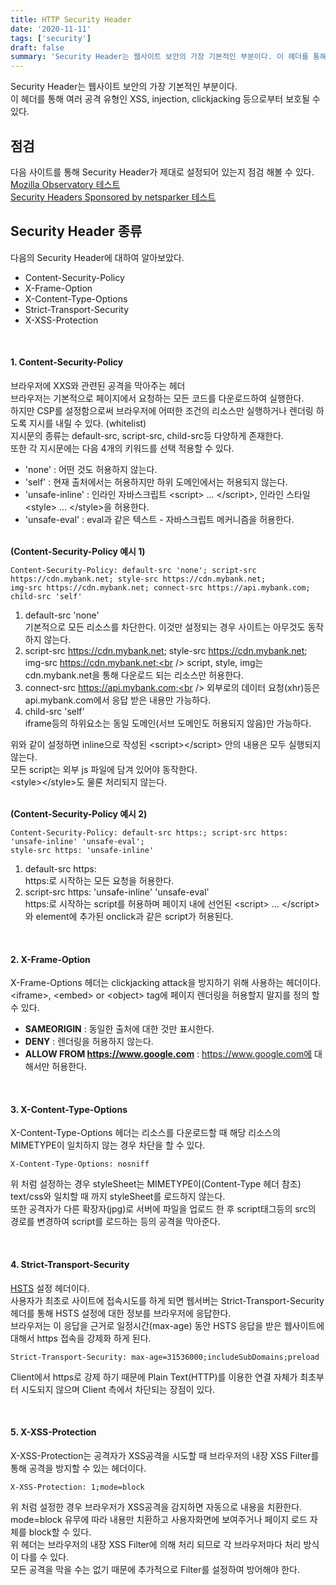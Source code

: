 ```yaml
---
title: HTTP Security Header
date: '2020-11-11'
tags: ['security']
draft: false
summary: 'Security Header는 웹사이트 보안의 가장 기본적인 부분이다. 이 헤더를 통해 여러 공격 유형인 XSS, injection, clickjacking 등으로부터 보호될 수 있다.'
---
```


Security Header는 웹사이트 보안의 가장 기본적인 부분이다.<br />
이 헤더를 통해 여러 공격 유형인 XSS, injection, clickjacking 등으로부터 보호될 수 있다.

## 점검

다음 사이트를 통해 Security Header가 제대로 설정되어 있는지 점검 해볼 수 있다.<br />
[Mozilla Observatory 테스트](https://observatory.mozilla.org/)<br />
[Security Headers Sponsored by netsparker 테스트](https://securityheaders.com/)<br />

## Security Header 종류

다음의 Security Header에 대하여 알아보았다.

- Content-Security-Policy
- X-Frame-Option
- X-Content-Type-Options
- Strict-Transport-Security
- X-XSS-Protection

<br />

#### 1. Content-Security-Policy

브라우저에 XXS와 관련된 공격을 막아주는 헤더<br />
브라우저는 기본적으로 페이지에서 요청하는 모든 코드를 다운로드하여 실행한다.<br />
하지만 CSP를 설정함으로써 브라우저에 어떠한 조건의 리소스만 실행하거나 렌더링 하도록 지시를 내릴 수 있다. (whitelist)<br />
지시문의 종류는 default-src, script-src, child-src등 다양하게 존재한다.<br />
또한 각 지시문에는 다음 4개의 키워드를 선택 적용할 수 있다.<br />

- 'none' : 어떤 것도 허용하지 않는다.
- 'self' : 현재 출처에서는 허용하지만 하위 도메인에서는 허용되지 않는다.
- 'unsafe-inline' : 인라인 자바스크립트 &lt;script&gt; ... &lt;/script&gt;, 인라인 스타일 &lt;style&gt; ... &lt;/style&gt;을 허용한다.
- 'unsafe-eval' : eval과 같은 텍스트 - 자바스크립트 메커니즘을 허용한다.

<br />**(Content-Security-Policy 예시 1)**

```text
Content-Security-Policy: default-src 'none'; script-src https://cdn.mybank.net; style-src https://cdn.mybank.net;
img-src https://cdn.mybank.net; connect-src https://api.mybank.com; child-src 'self'
```

1. default-src 'none'<br />
   기본적으로 모든 리소스를 차단한다. 이것만 설정되는 경우 사이트는 아무것도 동작하지 않는다.
2. script-src https://cdn.mybank.net; style-src https://cdn.mybank.net; img-src https://cdn.mybank.net;<br />
   script, style, img는 cdn.mybank.net을 통해 다운로드 되는 리소스만 허용한다.
3. connect-src https://api.mybank.com;<br />
   외부로의 데이터 요청(xhr)등은 api.mybank.com에서 응답 받은 내용만 가능하다.
4. child-src 'self'<br />
   iframe등의 하위요소는 동일 도메인(서브 도메인도 허용되지 않음)만 가능하다.

위와 같이 설정하면 inline으로 작성된 &lt;script&gt;&lt;/script&gt; 안의 내용은 모두 실행되지 않는다.<br />
모든 script는 외부 js 파일에 담겨 있어야 동작한다.<br />
&lt;style&gt;&lt;/style&gt;도 물론 처리되지 않는다.

<br />**(Content-Security-Policy 예시 2)**

```text
Content-Security-Policy: default-src https:; script-src https: 'unsafe-inline' 'unsafe-eval';
style-src https: 'unsafe-inline'
```

1. default-src https:<br />
   https:로 시작하는 모든 요청을 허용한다.
2. script-src https: 'unsafe-inline' 'unsafe-eval'<br />
   https:로 시작하는 script를 허용하며 페이지 내에 선언된 &lt;script&gt; ... &lt;/script&gt; 와 element에 추가된 onclick과 같은 script가 허용된다.

<br />

#### 2. X-Frame-Option

X-Frame-Options 헤더는 clickjacking attack을 방지하기 위해 사용하는 헤더이다.<br />
&lt;iframe&gt;, &lt;embed&gt; or &lt;object&gt; tag에 페이지 렌더링을 허용할지 말지를 정의 할 수 있다.

- **SAMEORIGIN** : 동일한 출처에 대한 것만 표시한다.
- **DENY** : 렌더링을 허용하지 않는다.
- **ALLOW FROM https://www.google.com** : https://www.google.com에 대해서만 허용한다.

<br />

#### 3. X-Content-Type-Options

X-Content-Type-Options 헤더는 리소스를 다운로드할 때 해당 리소스의 MIMETYPE이 일치하지 않는 경우 차단을 할 수 있다.

```text
X-Content-Type-Options: nosniff
```

위 처럼 설정하는 경우 styleSheet는 MIMETYPE이(Content-Type 헤더 참조) text/css와 일치할 때 까지 styleSheet를 로드하지 않는다.<br />
또한 공격자가 다른 확장자(jpg)로 서버에 파일을 업로드 한 후 script태그등의 src의 경로를 변경하여 script를 로드하는 등의 공격을 막아준다.

<br />

#### 4. Strict-Transport-Security

[HSTS](https://rsec.kr/?p=315) 설정 헤더이다.<br />
사용자가 최초로 사이트에 접속시도를 하게 되면 웹서버는 Strict-Transport-Security 헤더를 통해 HSTS 설정에 대한 정보를 브라우저에 응답한다.<br />
브라우저는 이 응답을 근거로 일정시간(max-age) 동안 HSTS 응답을 받은 웹사이트에 대해서 https 접속을 강제화 하게 된다.

```text
Strict-Transport-Security: max-age=31536000;includeSubDomains;preload
```

Client에서 https로 강제 하기 때문에 Plain Text(HTTP)를 이용한 연결 자체가 최초부터 시도되지 않으며 Client 측에서 차단되는 장점이 있다.

<br />

#### 5. X-XSS-Protection

X-XSS-Protection는 공격자가 XSS공격을 시도할 때 브라우저의 내장 XSS Filter를 통해 공격을 방지할 수 있는 헤더이다.

```text
X-XSS-Protection: 1;mode=block
```

위 처럼 설정한 경우 브라우저가 XSS공격을 감지하면 자동으로 내용을 치환한다.<br />
mode=block 유무에 따라 내용만 치환하고 사용자화면에 보여주거나 페이지 로드 자체를 block할 수 있다.<br />
위 헤더는 브라우저의 내장 XSS Filter에 의해 처리 되므로 각 브라우저마다 처리 방식이 다를 수 있다.<br />
모든 공격을 막을 수는 없기 때문에 추가적으로 Filter를 설정하여 방어해야 한다.

